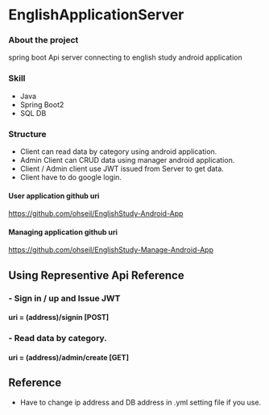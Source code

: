 # EnglishApplicationServer         
            
               
### About the project  
spring boot  Api server connecting to english study android application   
### Skill   
- Java
- Spring Boot2
- SQL DB   
### Structure   
- Client can read data by category using android application.
- Admin Client can CRUD data using manager android application.
- Client / Admin client use JWT issued from Server to get data.
- Client have to do google login.   
#### User application github uri   
https://github.com/ohseil/EnglishStudy-Android-App   
#### Managing application github uri   
https://github.com/ohseil/EnglishStudy-Manage-Android-App   


## Using Representive Api Reference   

### - Sign in / up and Issue JWT   
#### uri = (address)/signin  [POST]   

### - Read data by category.   
#### uri = (address)/admin/create  [GET]   


## Reference   
- Have to change ip address and DB address in .yml setting file if you use.
